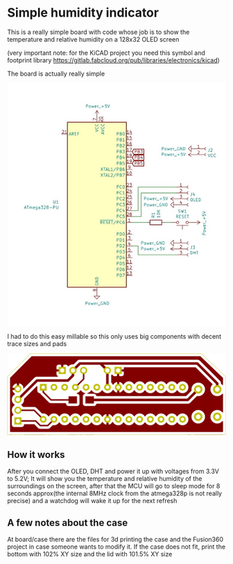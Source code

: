 # Simple humidity indicator

This is a really simple board with code whose job is to show the temperature and relative humidity on a 128x32 OLED screen

(very important note: for the KiCAD project you need this symbol and footprint library https://gitlab.fabcloud.org/pub/libraries/electronics/kicad)


The board is actually really simple

![Alt text](board/atmega328p_humid_oled.jpg "schema")

I had to do this easy millable so this only uses big components with decent trace sizes and pads

![Alt text](board/atmega328p_humid_oled_cu.jpg "board")

## How it works

After you connect the OLED, DHT and power it up with voltages from 3.3V to 5.2V; It will show you the temperature and relative humidity of the surroundings on the screen, after that the MCU will go to sleep mode for 8 seconds approx(the internal 8MHz clock from the atmega328p is not really precise) and a watchdog will wake it up for the next refresh


## A few notes about the case

At board/case there are the files for 3d printing the case and the Fusion360 project in case someone wants to modify it.
If the case does not fit, print the bottom with 102% XY size and the lid with 101.5% XY size
